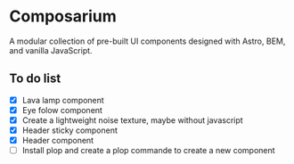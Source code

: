 # Composarium

A modular collection of pre-built UI components designed with Astro, BEM, and vanilla JavaScript.

## To do list
- [x] Lava lamp component
- [x] Eye folow component
- [x] Create a lightweight noise texture, maybe without javascript
- [x] Header sticky component
- [x] Header component
- [ ] Install plop and create a plop commande to create a new component